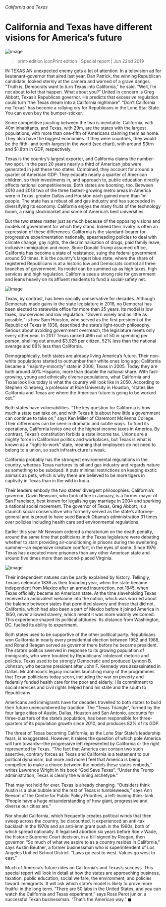 ###### California and Texas
# California and Texas have different visions for America’s future 
![image](images/20190622_SRP079_0.jpg) 
> print-edition iconPrint edition | Special report | Jun 22nd 2019 
IN TEXAS AN unexpected enemy gets a lot of attention. In a television ad for lieutenant-governor that aired last year, Dan Patrick, the winning Republican candidate, looked sternly at the camera and warned of a grave danger. “Truth is, Democrats want to turn Texas into California,” he said. “Well, I’m not about to let that happen. What about you?” United in concern is Greg Abbott, Texas’s Republican governor. He predicts that excessive regulation could turn “the Texas dream into a California nightmare”. “Don’t California my Texas” has become a rallying cry for Republicans in the Lone Star State. You can even buy the bumper-sticker. 
Some competitive jousting between the two is inevitable. California, with 40m inhabitants, and Texas, with 29m, are the states with the largest populations, with more than one-fifth of Americans claiming them as home. They also have the biggest economies. If they were countries, they would be the fifth- and tenth-largest in the world (see chart), with around $3trn and $1.8trn in GDP, respectively. 
Texas is the country’s largest exporter, and California claims the number-two spot. In the past 20 years nearly a third of American jobs were generated in just these two states. Combined, they account for around a quarter of American GDP. They educate nearly a quarter of American children, so their investments in, and approach to, public education directly affects national competitiveness. Both states are booming, too. Between 2010 and 2018 two of the three fastest-growing metro areas in America were in Texas: greater Dallas and Houston each gained more than 1m people. The state has a robust oil and gas industry and has succeeded in diversifying its economy. California enjoys the many fruits of the technology boom, a rising stockmarket and some of America’s best universities. 
But the two states matter just as much because of the opposing visions and models of government for which they stand. Indeed their rivalry is often an expression of these differences. California is the standard-bearer for progressive experimentation nationally, spearheading policies to deal with climate change, gay rights, the decriminalisation of drugs, paid family leave, inclusive immigration and more. Since Donald Trump assumed office, California has become a state of resistance, suing the federal government around 50 times. It is the country’s largest blue state, where the share of registered Republicans is at a historic low and Democrats control all three branches of government. Its model can be summed up as high taxes, high services and high regulation. California sees a strong role for government and leans heavily on its affluent residents to fund a social-safety net. 
![image](images/20190622_SRC107.png) 
Texas, by contrast, has been socially conservative for decades. Although Democrats made gains in the state legislature in 2018, no Democrat has been elected to statewide office for more than 25 years. Its model is low taxes, low services and low regulation. “Govern wisely and as little as possible,” is how Sam Houston, who served as the first president of the Republic of Texas in 1836, described the state’s light-touch philosophy. Serious about avoiding government overreach, the legislature meets only every other year. In 2017 Texas ranked 49th out of 50 in spending per person, shelling out around $3,925 per citizen, 52% less than the national average and 68% less than California. 
Demographically, both states are already living America’s future. Their non-white populations started to outnumber their white ones long ago; California became a “majority-minority” state in 2000, Texas in 2005. Today they are both around 40% Hispanic, more than double the national share. With fast-growing, young and ethnically diverse populations, what California and Texas look like today is what the country will look like in 2050. According to Stephen Klineberg, a professor at Rice University in Houston, “states like California and Texas are where the American future is going to be worked out.” 
Both states have vulnerabilities. “The key question for California is how much a state can take on, and with Texas it is about how little a government can continue to take on,” says Ken Miller of Claremont McKenna College. Their differences can be seen in dramatic and subtle ways. To fund its operations, California levies one of the highest income taxes in America. By contrast, Texas’s constitution forbids a state income tax. Unions are a mighty force in Californian politics and workplaces, but Texas is what is known as a “right-to-work” state, meaning that employees do not need to belong to a union, so such infrastructure is weak. 
California probably has the strongest environmental regulations in the country, whereas Texas nurtures its oil and gas industry and regards nature as something to be subdued. It puts minimal restrictions on keeping exotic animals as pets, which is why there are believed to be more tigers in captivity in Texas than in the wild in India. 
Their leaders embody the two states’ divergent philosophies. California’s governor, Gavin Newsom, who took office in January, is a former mayor of San Francisco, best known for legalising gay marriage in 2004 and sparking a national social movement. The governor of Texas, Greg Abbott, is a staunch social conservative who formerly served as the state’s attorney-general and is proud to have sued Barack Obama’s administration 31 times over policies including health care and environmental regulations. 
Earlier this year Mr Newsom ordered a moratorium on the death penalty, around the same time that politicians in the Texas legislature were debating whether to start providing air-conditioning in prisons during the sweltering summer—an expensive creature comfort, in the eyes of some. Since 1976 Texas has executed more prisoners than any other American state and around five times more than second-placed Virginia. 
![image](images/20190622_SRM971.png) 
Their independent natures can be partly explained by history. Tellingly, Texans celebrate 1836 as their founding year, when the state became independent from Mexico after an armed insurrection, not 1845, when Texas officially became an American state. At the time slaveholding Texas received an ambivalent welcome into the nation, which was worried about the balance between states that permitted slavery and those that did not. California, which had also been a part of Mexico before it joined America in 1850, never allowed slavery, which meant it was more warmly welcomed. This experience shaped its political attitudes. Its distance from Washington, DC, fuelled its ability to experiment. 
Both states used to be supportive of the other political party. Republicans won California in nearly every presidential election between 1952 and 1988, and Ronald Reagan served as governor there before he became president. The state’s politics swerved in response to its growing population of immigrants, who were troubled by Republicans’ intolerant rhetoric and policies. Texas used to be strongly Democratic and produced Lyndon B. Johnson, who became president after John F. Kennedy was assassinated in Dallas. Mr Johnson’s legacy includes launching many of the programmes that Texan politicians today scorn, including the war on poverty and federally funded health care for the poor and elderly. His commitment to social services and civil rights helped hand his state and the south to Republicans. 
Americans and immigrants have for decades travelled to both states to build their future unencumbered by tradition. The “Texas Triangle”, formed by the four large cities of Austin, Dallas, Houston and San Antonio, accounts for three-quarters of the state’s population, has been responsible for three-quarters of its population growth since 2010, and produces 82% of its GDP. 
The threat of Texas becoming California, as the Lone Star State’s leadership fears, is exaggerated. However, it raises the question of which pole America will turn towards—the progressive left represented by California or the right represented by Texas. “The fact that America can contain two such assertive, contrary forces as Texas and California is a testament to our political dynamism, but more and more I feel that America is being compelled to make a choice between the models these states embody,” writes Lawrence Wright in his book “God Save Texas”. “Under the Trump administration, Texas is clearly the winning archetype.” 
That may not hold for ever. Texas is already changing. “Outsiders think Austin is a blue bubble and the rest of Texas is tumbleweeds,” says Ann Beeson of the Centre for Public Policy Priorities, a left-leaning think-tank. “People have a huge misunderstanding of how giant, progressive and diverse our cities are.” 
Nor should California, which frequently creates political winds that then sweep across the country, be discounted. It experienced an anti-tax backlash in the 1970s and an anti-immigrant push in the 1990s, both of which spread nationally. It legalised abortion six years before Roe v Wade, the historic Supreme Court decision, in a bill signed by Reagan, then governor. “So much of what we aspire to as a country resides in California,” says Austin Beutner, a former businessman who is superintendent of Los Angeles Unified School District. “Laws go east to west. Values go west to east.” 
Much of America’s future rides on California’s and Texas’s success. This special report will look in detail at how the states are approaching business, taxation, public education, social welfare, the environment, and policies toward immigrants. It will ask which state’s model is likely to prove more fruitful in the long term. “There are 50 labs in the United States, and you can watch the California and Texas experiment,” says Ross Perot junior, a successful Texan businessman. “That’s the American way.” ◼ 
